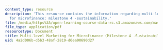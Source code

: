 ```yaml
---
content_type: resource
description: 'This resource contains the information regarding multi-level marketing
  for microfinance: milestone 4 -sustainability.'
file: /media/https%3A/open-learning-course-data-rc.s3.amazonaws.com/mas-965-nextlab-i-designing-mobile-technologies-for-the-next-billion-users-fall-2008/4a2d006bd5b348af2819d6ea90690d27_MITMAS_965F08_money_m4.pdf
file_type: application/pdf
resourcetype: Document
title: Multi-level Marketing for Microfinance (Milestone 4 -Sustainability)
uid: 4a2d006b-d5b3-48af-2819-d6ea90690d27
---
```

